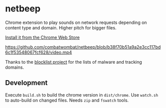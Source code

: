 # netbeep
Chrome extension to play sounds on network requests depending on content type and domain. Higher pitch for bigger files.

[Install it from the Chrome Web Store](https://chromewebstore.google.com/detail/netbeep/hcgpboeddcgldkgimfmcnfloonkccfmi)

https://github.com/combatwombat/netbeep/blob/b38f70b51a9a2e3cc117bd6c1f53548067fcf628/video.mp4

Thanks to the [blocklist project](https://github.com/blocklistproject/Lists) for the lists of malware and tracking domains.

## Development

Execute `build.sh` to build the chrome version in `dist/chrome`. Use `watch.sh` to auto-build on changed files. Needs `zip` and `fswatch` tools.
